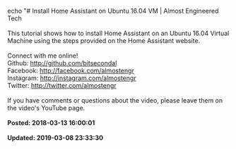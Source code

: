 echo "# Install Home Assistant on Ubuntu 16.04 VM | Almost Engineered Tech<br /><br />This tutorial shows how to install Home Assistant on an Ubuntu 16.04 Virtual Machine using the steps provided on the Home Assistant website.<br /><br />Connect with me online!<br />Github: http://github.com/bitsecondal<br />Facebook: http://facebook.com/almostengr<br />Instagram: http://instagram.com/almostengr<br />Twitter: http://twitter.com/almostengr<br /><br />If you have comments or questions about the video, please leave them on the video's YouTube page.<br /><br />**Posted: 2018-03-13 16:00:01**<br /><br />**Updated: 2019-03-08 23:33:30**<br /><br />
